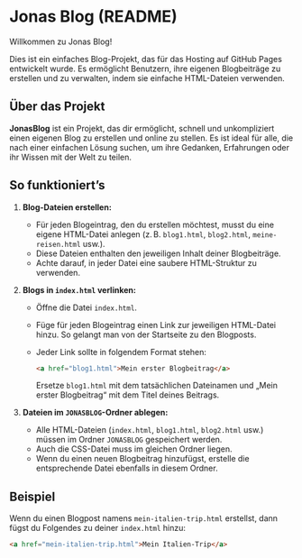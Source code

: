 # Jonas Blog (README)

Willkommen zu Jonas Blog!

Dies ist ein einfaches Blog-Projekt, das für das Hosting auf GitHub Pages entwickelt wurde. Es ermöglicht Benutzern, ihre eigenen Blogbeiträge zu erstellen und zu verwalten, indem sie einfache HTML-Dateien verwenden.

## Über das Projekt

**JonasBlog** ist ein Projekt, das dir ermöglicht, schnell und unkompliziert einen eigenen Blog zu erstellen und online zu stellen. Es ist ideal für alle, die nach einer einfachen Lösung suchen, um ihre Gedanken, Erfahrungen oder ihr Wissen mit der Welt zu teilen.

## So funktioniert’s

1. **Blog-Dateien erstellen:**
   - Für jeden Blogeintrag, den du erstellen möchtest, musst du eine eigene HTML-Datei anlegen (z. B. `blog1.html`, `blog2.html`, `meine-reisen.html` usw.).
   - Diese Dateien enthalten den jeweiligen Inhalt deiner Blogbeiträge.
   - Achte darauf, in jeder Datei eine saubere HTML-Struktur zu verwenden.

2. **Blogs in `index.html` verlinken:**
   - Öffne die Datei `index.html`.
   - Füge für jeden Blogeintrag einen Link zur jeweiligen HTML-Datei hinzu. So gelangt man von der Startseite zu den Blogposts.
   - Jeder Link sollte in folgendem Format stehen:

     ```html
     <a href="blog1.html">Mein erster Blogbeitrag</a>
     ```

     Ersetze `blog1.html` mit dem tatsächlichen Dateinamen und „Mein erster Blogbeitrag“ mit dem Titel deines Beitrags.

3. **Dateien im `JONASBLOG`-Ordner ablegen:**
   - Alle HTML-Dateien (`index.html`, `blog1.html`, `blog2.html` usw.) müssen im Ordner `JONASBLOG` gespeichert werden.
   - Auch die CSS-Datei muss im gleichen Ordner liegen.
   - Wenn du einen neuen Blogbeitrag hinzufügst, erstelle die entsprechende Datei ebenfalls in diesem Ordner.

## Beispiel

Wenn du einen Blogpost namens `mein-italien-trip.html` erstellst, dann fügst du Folgendes zu deiner `index.html` hinzu:

```html
<a href="mein-italien-trip.html">Mein Italien-Trip</a>
